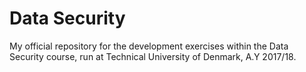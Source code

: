 # Data Security
My official repository for the development exercises within the Data Security course, run at Technical University of Denmark, A.Y 2017/18.
